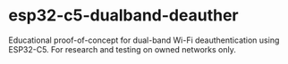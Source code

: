 # esp32-c5-dualband-deauther
Educational proof-of-concept for dual-band Wi-Fi deauthentication using ESP32-C5. For research and testing on owned networks only.
